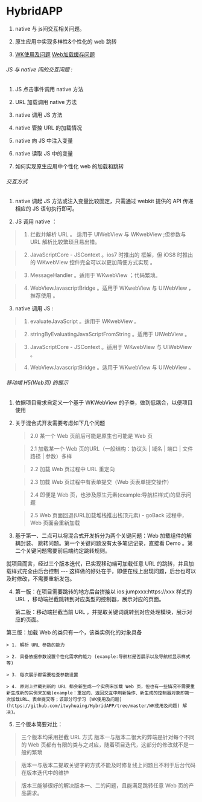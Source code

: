 # HybridAPP
  1. native 与 js间交互相关问题。

  2. 原生应用中实现多样性&个性化的 web 跳转

  3. [WK使用及问题](https://github.com/itwyhuaing/HybridAPP/tree/master/WK使用及问题)  [Web加载缓存问题](https://github.com/itwyhuaing/HybridAPP/tree/master/Web加载缓存问题)


###### JS 与 native 间的交互问题 :

1. JS 点击事件调用 native 方法

2. URL 加载调用 native 方法

3. native 调用 JS 方法

4. native 管控 URL 的加载情况

5. native 向 JS 中注入变量

6. native 读取 JS 中的变量

7. 如何实现原生应用中个性化 web 的加载和跳转

###### 交互方式

1. native 调起 JS 方法或注入变量比较固定，只需通过 webkit 提供的 API 传递相应的 JS 语句执行即可。

2. JS 调用 native ：

  > 1. 拦截并解析 URL 。 适用于 UIWebView 与 WKwebView ;但参数与 URL 解析比较繁琐且易出错。

  > 2. JavaScriptCore - JSContext 。ios7 时推出的 框架，但 iOS8 时推出的 WKwebView 控件完全可以以更加简便方式实现 。

  > 3. MessageHandler 。适用于 WKwebView ；代码繁琐。

  > 4. WebViewJavascriptBridge 。适用于 WKwebView 与 UIWebView ，推荐使用 。


3. native 调用 JS :

  > 1. evaluateJavaScript 。适用于  WKwebView 。

  > 2. stringByEvaluatingJavaScriptFromString 。适用于 UIWebView 。

  > 3. JavaScriptCore - JSContext 。适用于 WKwebView 与 UIWebView 。

  > 4. WebViewJavascriptBridge 。适用于 WKwebView 与 UIWebView 。


###### 移动端 H5(Web页) 的展示

1. 依据项目需求自定义一个基于 WKWebView 的子类，做到低耦合，以便项目使用

2. 关于混合式开发需要考虑如下几个问题

    > 2.0 某一个 Web 页前后可能是原生也可能是 Web 页

    > 2.1 加载某一个 Web 页的URL（一般结构：协议头 | 域名 | 端口 | 文件路径 | 参数）多样

    > 2.2 加载 Web 页过程中 URL 重定向

    > 2.3 加载 Web 页过程中有表单提交（Web 页表单提交操作）

    > 2.4 即便是 Web 页，也涉及原生元素(example:导航栏样式)的显示问题

    > 2.5 Web 页面回退(URL加载堆栈推出栈顶元素) - goBack 过程中，Web 页面会重新加载

3. 基于第一、二点可以将混合式开发拆分为两个关键问题：Web 加载组件的解耦封装、 跳转问题。第一个关键问题没有太多笔记记录，直接看 Demo 。第二个关键问题需要前后端约定跳转规则。

就项目而言，经过三个版本迭代，已实现移动端可加载任意 URL 的跳转，并且加载样式完全由后台控制 --- 这样做的好处在于，即便在线上出现问题，后台也可以及时修改，不需要重新发包。

4. 第一版：在项目需要跳转的地方后台拼接以  ios:jumpxxx:https://xxx 样式的 URL ，移动端拦截跳转到对应类型的控制器，展示对应的页面。

   第二版：移动端拦截当前 URL ，并提取关键词跳转到对应处理模块，展示对应的页面。


第三版：加载 Web 的类只有一个，该类实例化的对象具备

    > 1. 解析 URL 参数的能力

    > 2. 具备依据参数设置个性化需求的能力 (example:导航栏是否展示以及导航栏显示样式等)

    > 3. 每次展示都需要检查参数设置

    > 4. 原则上拦截到新的 URL 都会新生成一个实例来加载 Web 页，但也有一些情况不需要重新生成新的实例来加载(example：重定向、返回交互中刷新操作、新生成的控制器对象即第一次加载URL、表单提交等；该部分可学习 [WK使用及问题](https://github.com/itwyhuaing/HybridAPP/tree/master/WK使用及问题) 解决)。

5. 三个版本简要对比：

 > 三个版本均采用拦截 URL 方式
  版本一与版本二很大的弊端是针对每个不同的 Web 页都有有限的类与之对应，随着项目迭代，这部分的修改就不是一般的繁琐

 > 版本一与版本二提取关键字的方式不能及时修复线上问题且不利于后台代码在版本迭代中的维护

 > 版本三能够很好的解决版本一、二的问题，且能满足跳转任意 Web 页的产品需求。
